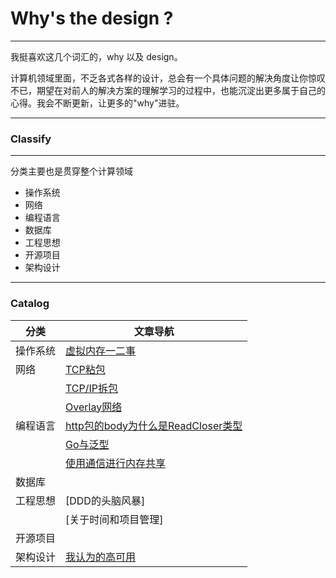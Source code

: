 # Why's the design ?

---
我挺喜欢这几个词汇的，why 以及 design。

计算机领域里面，不乏各式各样的设计，总会有一个具体问题的解决角度让你惊叹不已，期望在对前人的解决方案的理解学习的过程中，也能沉淀出更多属于自己的心得。我会不断更新，让更多的"why"进驻。

---

### Classify 

---

分类主要也是贯穿整个计算领域

+ 操作系统
+ 网络
+ 编程语言
+ 数据库
+ 工程思想
+ 开源项目
+ 架构设计

---

### Catalog

|分类|文章导航|
| ----  | ---- |
| 操作系统|[虚拟内存一二事](https://github.com/yishonfighting/why-design/blob/master/os/virtual_memory.md) |
|网络|[TCP粘包](https://github.com/yishonfighting/why-design/blob/master/net/message_framing.md)|
| | [TCP/IP拆包](https://github.com/yishonfighting/why-design/blob/master/net/data_split.md)|
| | [Overlay网络](https://github.com/yishonfighting/why-design/blob/master/net/overlay.md)|
|编程语言|[http包的body为什么是ReadCloser类型](https://github.com/yishonfighting/why-design/blob/master/lang/read_closer.md)|
| | [Go与泛型](https://github.com/yishonfighting/why-design/blob/master/lang/go_generic.md)|
| | [使用通信进行内存共享](https://github.com/yishonfighting/why-design/blob/master/lang/csp.md)|
|数据库||
|工程思想|[DDD的头脑风暴]|
| | [关于时间和项目管理] |
|开源项目||
|架构设计 |[我认为的高可用](https://github.com/yishonfighting/why-design/blob/master/arch/high_availability.md) | 

